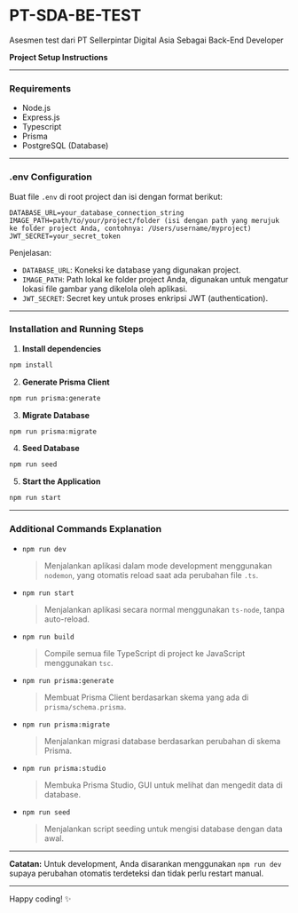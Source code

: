# PT-SDA-BE-TEST
Asesmen test dari PT Sellerpintar Digital Asia 
Sebagai Back-End Developer

**Project Setup Instructions**

---

### Requirements
- Node.js
- Express.js
- Typescript
- Prisma
- PostgreSQL (Database)

---

### .env Configuration
Buat file `.env` di root project dan isi dengan format berikut:

```env
DATABASE_URL=your_database_connection_string
IMAGE_PATH=path/to/your/project/folder (isi dengan path yang merujuk ke folder project Anda, contohnya: /Users/username/myproject)
JWT_SECRET=your_secret_token
```

Penjelasan:
- `DATABASE_URL`: Koneksi ke database yang digunakan project.
- `IMAGE_PATH`: Path lokal ke folder project Anda, digunakan untuk mengatur lokasi file gambar yang dikelola oleh aplikasi.
- `JWT_SECRET`: Secret key untuk proses enkripsi JWT (authentication).

---

### Installation and Running Steps

1. **Install dependencies**
```bash
npm install
```

2. **Generate Prisma Client**
```bash
npm run prisma:generate
```

3. **Migrate Database**
```bash
npm run prisma:migrate
```

4. **Seed Database**
```bash
npm run seed
```

5. **Start the Application**
```bash
npm run start
```

---

### Additional Commands Explanation

- `npm run dev`
  > Menjalankan aplikasi dalam mode development menggunakan `nodemon`, yang otomatis reload saat ada perubahan file `.ts`.

- `npm run start`
  > Menjalankan aplikasi secara normal menggunakan `ts-node`, tanpa auto-reload.

- `npm run build`
  > Compile semua file TypeScript di project ke JavaScript menggunakan `tsc`.

- `npm run prisma:generate`
  > Membuat Prisma Client berdasarkan skema yang ada di `prisma/schema.prisma`.

- `npm run prisma:migrate`
  > Menjalankan migrasi database berdasarkan perubahan di skema Prisma.

- `npm run prisma:studio`
  > Membuka Prisma Studio, GUI untuk melihat dan mengedit data di database.

- `npm run seed`
  > Menjalankan script seeding untuk mengisi database dengan data awal.

---

**Catatan:**
Untuk development, Anda disarankan menggunakan `npm run dev` supaya perubahan otomatis terdeteksi dan tidak perlu restart manual.

---

Happy coding! ✨

